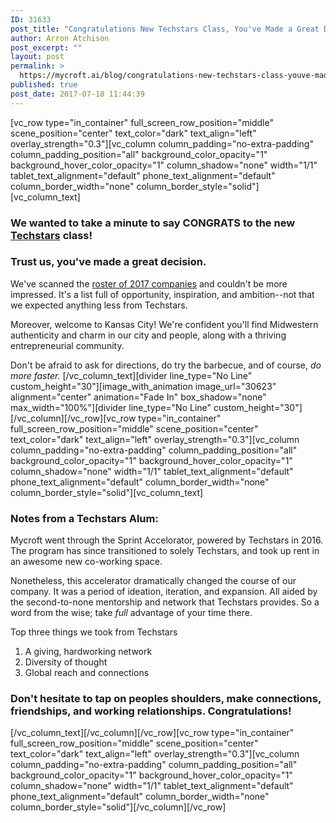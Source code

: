 ```yaml
---
ID: 31633
post_title: "Congratulations New Techstars Class, You've Made a Great Decision"
author: Arron Atchison
post_excerpt: ""
layout: post
permalink: >
  https://mycroft.ai/blog/congratulations-new-techstars-class-youve-made-great-decision-2/
published: true
post_date: 2017-07-18 11:44:39
---
```

[vc_row type="in_container" full_screen_row_position="middle" scene_position="center" text_color="dark" text_align="left" overlay_strength="0.3"][vc_column column_padding="no-extra-padding" column_padding_position="all" background_color_opacity="1" background_hover_color_opacity="1" column_shadow="none" width="1/1" tablet_text_alignment="default" phone_text_alignment="default" column_border_width="none" column_border_style="solid"][vc_column_text]
<h3>We wanted to take a minute to say CONGRATS to the new <a href="http://www.techstars.com/">Techstars</a> class!</h3>
<h3>Trust us, you've made a great decision.</h3>
We've scanned the <a href="http://www.techstars.com/content/accelerators/announcing-first-class-techstars-kansas-city-accelerator/">roster of 2017 companies</a> and couldn't be more impressed. It's a list full of opportunity, inspiration, and ambition--not that we expected anything less from Techstars.

Moreover, welcome to Kansas City! We're confident you'll find Midwestern authenticity and charm in our city and people, along with a thriving entrepreneurial community.

Don't be afraid to ask for directions, do try the barbecue, and of course, <em>do more faster. </em>[/vc_column_text][divider line_type="No Line" custom_height="30"][image_with_animation image_url="30623" alignment="center" animation="Fade In" box_shadow="none" max_width="100%"][divider line_type="No Line" custom_height="30"][/vc_column][/vc_row][vc_row type="in_container" full_screen_row_position="middle" scene_position="center" text_color="dark" text_align="left" overlay_strength="0.3"][vc_column column_padding="no-extra-padding" column_padding_position="all" background_color_opacity="1" background_hover_color_opacity="1" column_shadow="none" width="1/1" tablet_text_alignment="default" phone_text_alignment="default" column_border_width="none" column_border_style="solid"][vc_column_text]
<h3>Notes from a Techstars Alum:</h3>
Mycroft went through the Sprint Accelorator, powered by Techstars in 2016. The program has since transitioned to solely Techstars, and took up rent in an awesome new co-working space.

Nonetheless, this accelerator dramatically changed the course of our company. It was a period of ideation, iteration, and expansion. All aided by the second-to-none mentorship and network that Techstars provides. So a word from the wise; take <em>full</em> advantage of your time there.

Top three things we took from Techstars
<ol>
 	<li>A giving, hardworking network</li>
 	<li>Diversity of thought</li>
 	<li>Global reach and connections</li>
</ol>
<h3>Don't hesitate to tap on peoples shoulders, make connections, friendships, and working relationships. Congratulations!</h3>
[/vc_column_text][/vc_column][/vc_row][vc_row type="in_container" full_screen_row_position="middle" scene_position="center" text_color="dark" text_align="left" overlay_strength="0.3"][vc_column column_padding="no-extra-padding" column_padding_position="all" background_color_opacity="1" background_hover_color_opacity="1" column_shadow="none" width="1/1" tablet_text_alignment="default" phone_text_alignment="default" column_border_width="none" column_border_style="solid"][/vc_column][/vc_row]